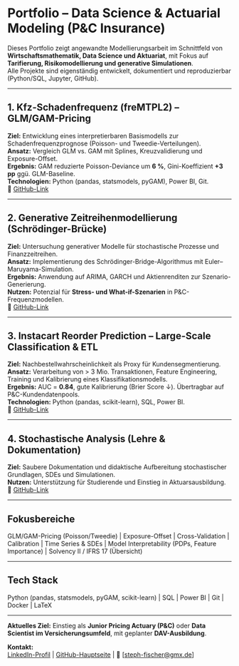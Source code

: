 # Portfolio – Data Science & Actuarial Modeling (P&C Insurance)

Dieses Portfolio zeigt angewandte Modellierungsarbeit im Schnittfeld von **Wirtschaftsmathematik, Data Science und Aktuariat**, mit Fokus auf **Tarifierung, Risikomodellierung und generative Simulationen**.  
Alle Projekte sind eigenständig entwickelt, dokumentiert und reproduzierbar (Python/SQL, Jupyter, GitHub).

---

## 1. Kfz-Schadenfrequenz (freMTPL2) – GLM/GAM-Pricing
**Ziel:** Entwicklung eines interpretierbaren Basismodells zur Schadenfrequenzprognose (Poisson- und Tweedie-Verteilungen).  
**Ansatz:** Vergleich GLM vs. GAM mit Splines, Kreuzvalidierung und Exposure-Offset.  
**Ergebnis:** GAM reduzierte Poisson-Deviance um **6 %**, Gini-Koeffizient **+3 pp** ggü. GLM-Baseline.  
**Technologien:** Python (pandas, statsmodels, pyGAM), Power BI, Git.  
🔗 [GitHub-Link](https://github.com/FisherSteve/freMTPL2sev-pricing)

---

## 2. Generative Zeitreihenmodellierung (Schrödinger-Brücke)
**Ziel:** Untersuchung generativer Modelle für stochastische Prozesse und Finanzzeitreihen.  
**Ansatz:** Implementierung des Schrödinger-Bridge-Algorithmus mit Euler–Maruyama-Simulation.  
**Ergebnis:** Anwendung auf ARIMA, GARCH und Aktienrenditen zur Szenario-Generierung.  
**Nutzen:** Potenzial für **Stress- und What-if-Szenarien** in P&C-Frequenzmodellen.  
🔗 [GitHub-Link](https://github.com/FisherSteve/SchrodingerBridgeGenModel)

---

## 3. Instacart Reorder Prediction – Large-Scale Classification & ETL
**Ziel:** Nachbestellwahrscheinlichkeit als Proxy für Kundensegmentierung.  
**Ansatz:** Verarbeitung von > 3 Mio. Transaktionen, Feature Engineering, Training und Kalibrierung eines Klassifikationsmodells.  
**Ergebnis:** AUC = **0.84**, gute Kalibrierung (Brier Score ↓). Übertragbar auf P&C-Kundendatenpools.  
**Technologien:** Python (pandas, scikit-learn), SQL, Power BI.  
🔗 [GitHub-Link](https://github.com/FisherSteve/instacart-reorder-prediction)

---

## 4. Stochastische Analysis (Lehre & Dokumentation)
**Ziel:** Saubere Dokumentation und didaktische Aufbereitung stochastischer Grundlagen, SDEs und Simulationen.  
**Nutzen:** Unterstützung für Studierende und Einstieg in Aktuarsausbildung.  
🔗 [GitHub-Link](https://github.com/FisherSteve/Stochastische-Analysis)

---

## Fokusbereiche
GLM/GAM-Pricing (Poisson/Tweedie) | Exposure-Offset | Cross-Validation | Calibration | Time Series & SDEs | Model Interpretability (PDPs, Feature Importance) | Solvency II / IFRS 17 (Übersicht)

---

## Tech Stack
Python (pandas, statsmodels, pyGAM, scikit-learn) | SQL | Power BI | Git | Docker | LaTeX

---

**Aktuelles Ziel:** Einstieg als **Junior Pricing Actuary (P&C)** oder **Data Scientist im Versicherungsumfeld**, mit geplanter **DAV-Ausbildung**.  

**Kontakt:**  
[LinkedIn-Profil](https://www.linkedin.com//in/fischer-stephan/) | [GitHub-Hauptseite](https://github.com/FisherSteve) | 📧 [steph-fischer@gmx.de]
